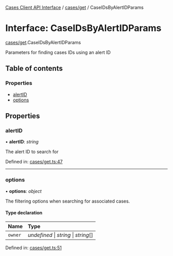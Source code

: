 [Cases Client API Interface](../cases_client_api.md) / [cases/get](../modules/cases_get.md) / CaseIDsByAlertIDParams

# Interface: CaseIDsByAlertIDParams

[cases/get](../modules/cases_get.md).CaseIDsByAlertIDParams

Parameters for finding cases IDs using an alert ID

## Table of contents

### Properties

- [alertID](cases_get.caseidsbyalertidparams.md#alertid)
- [options](cases_get.caseidsbyalertidparams.md#options)

## Properties

### alertID

• **alertID**: *string*

The alert ID to search for

Defined in: [cases/get.ts:47](https://github.com/jonathan-buttner/kibana/blob/2085a3b4480/x-pack/plugins/cases/server/client/cases/get.ts#L47)

___

### options

• **options**: *object*

The filtering options when searching for associated cases.

#### Type declaration

| Name | Type |
| :------ | :------ |
| `owner` | *undefined* \| *string* \| *string*[] |

Defined in: [cases/get.ts:51](https://github.com/jonathan-buttner/kibana/blob/2085a3b4480/x-pack/plugins/cases/server/client/cases/get.ts#L51)
